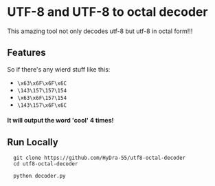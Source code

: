
# UTF-8 and UTF-8 to octal decoder

This amazing tool not only decodes utf-8 but utf-8 in octal form!!!


## Features

 So if there's any wierd stuff like this:
+ `\x63\x6F\x6F\x6C`
+ `\143\157\157\154`
+ `\x63\x6F\157\154`
+ `\143\157\x6F\x6C`

#### It will output the word 'cool' 4 times!

## Run Locally

```batch
  git clone https://github.com/HyDra-55/utf8-octal-decoder
  cd utf8-octal-decoder
```

```batch
  python decoder.py
```

